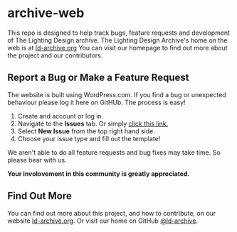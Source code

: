 # archive-web
This repo is designed to help track bugs, feature requests and development of The Lighting Design archive.
The Lighting Design Archive's home on the web is at [ld-archive.org](https://www.ld-archive.org) 
You can visit our homepage to find out more about the project and our contributors.

## Report a Bug or Make a Feature Request
The website is built using WordPress.com. If you find a bug or unexpected behaviour please log it here on GitHUb.
The process is easy!
1. Create and account or log in.
2. Navigate to the **Issues** tab. Or simply [click this link.](https://github.com/ld-archive/archive-web/issues)
3. Select **New Issue** from the top right hand side.
4. Choose your issue type and fill out the template!

We aren't able to do all feature requests and bug fixes may take time. So please bear with us. 

**Your involovement in this community is greatly appreciated.**

## Find Out More
You can find out more about this project, and how to contribute, on our website [ld-archive.org](https://ld-archive.org). Or visit our home on GitHub [@ld-archive](https://github.com/ld-archive).